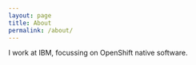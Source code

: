 ```yaml
---
layout: page
title: About
permalink: /about/
---
```


I work at IBM, focussing on OpenShift native software.